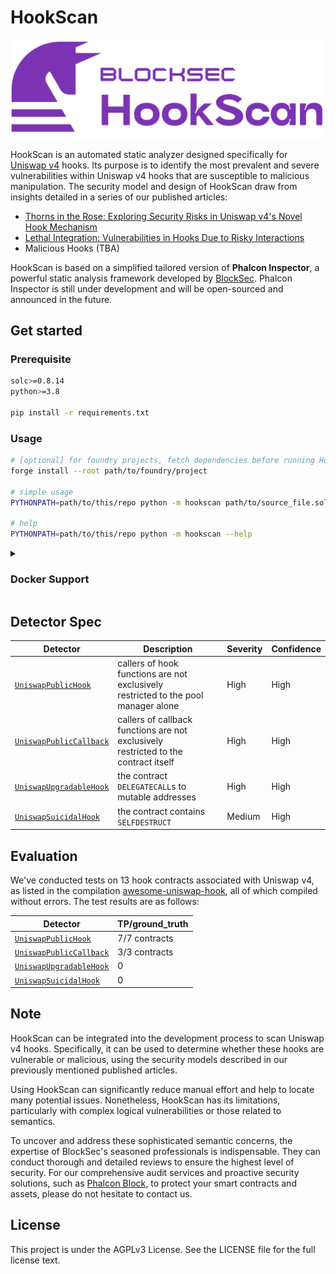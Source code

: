 # HookScan

<img src="./logo.svg" alt="HookScan" width="500"/>

HookScan is an automated static analyzer designed specifically for [Uniswap v4](https://blog.uniswap.org/uniswap-v4) hooks.
Its purpose is to identify the most prevalent and severe vulnerabilities within Uniswap v4 hooks that are susceptible to malicious manipulation. The security model and design of HookScan draw from insights detailed in a series of our published articles:

- [Thorns in the Rose: Exploring Security Risks in Uniswap v4's Novel Hook Mechanism](https://phalcon.xyz/blog/thorns-in-the-rose-exploring-security-risks-in-uniswap-v4-s-novel-hook-mechanism)
- [Lethal Integration: Vulnerabilities in Hooks Due to Risky Interactions](https://phalcon.xyz/blog/lethal-integration-vulnerabilities-in-hooks-due-to-risky-interactions)
- Malicious Hooks (TBA)

HookScan is based on a simplified tailored version of **Phalcon Inspector**, a powerful static analysis framework developed by [BlockSec](https://blocksec.com/).
Phalcon Inspector is still under development and will be open-sourced and announced in the future.

## Get started

### Prerequisite

```bash
solc>=0.8.14
python>=3.8

pip install -r requirements.txt
```

### Usage

```bash
# [optional] for foundry projects, fetch dependencies before running HookScan
forge install --root path/to/foundry/project

# simple usage
PYTHONPATH=path/to/this/repo python -m hookscan path/to/source_file.sol:ContractName

# help
PYTHONPATH=path/to/this/repo python -m hookscan --help
```

<details>
<summary>
<h3>Docker Support</h3>
</summary>

HookScan provides docker support with python and solc dependency integrated.

```bash
# build image
docker build --tag hookscan .

# pull pre-built image
docker pull futuretech6/hookscan
docker image tag futuretech6/hookscan hookscan

# run image
docker run --rm -it \
    -v /path/to/project:/project \
    -e SOLC_VERSION=0.8.x \
    -e CONTRACT=path/to/source_file.sol:ContractName \
    hookscan [--other-flags]

# demo: run image on v4-stoploss (https://github.com/saucepoint/v4-stoploss)
git clone https://github.com/saucepoint/v4-stoploss ~/v4-stoploss
forge install --root ~/v4-stoploss
docker run --rm -it \
    -v $HOME/v4-stoploss:/project \
    -e SOLC_VERSION=0.8.19 \
    -e CONTRACT=src/StopLoss.sol:StopLoss \
    hookscan
```

</details>

## Detector Spec

| **Detector**                               | **Description**                                                                          | **Severity** | **Confidence** |
| ------------------------------------------ | ---------------------------------------------------------------------------------------- | ------------ | -------------- |
| [`UniswapPublicHook`][public_hook]         | callers of hook functions are not exclusively<br />restricted to the pool manager alone  | High         | High           |
| [`UniswapPublicCallback`][public_callback] | callers of callback functions are not exclusively<br />restricted to the contract itself | High         | High           |
| [`UniswapUpgradableHook`][upgradable_hook] | the contract `DELEGATECALL`s to mutable addresses                                        | High         | High           |
| [`UniswapSuicidalHook`][suicidal_hook]     | the contract contains `SELFDESTRUCT`                                                     | Medium       | High           |

## Evaluation

We've conducted tests on 13 hook contracts associated with Uniswap v4, as listed in the compilation [awesome-uniswap-hook](https://github.com/hyperoracle/awesome-uniswap-hooks), all of which compiled without errors.
The test results are as follows:

| **Detector**                               | **TP/ground_truth** |
| ------------------------------------------ | ------------------- |
| [`UniswapPublicHook`][public_hook]         | 7/7 contracts       |
| [`UniswapPublicCallback`][public_callback] | 3/3 contracts       |
| [`UniswapUpgradableHook`][upgradable_hook] | 0                   |
| [`UniswapSuicidalHook`][suicidal_hook]     | 0                   |

## Note

HookScan can be integrated into the development process to scan Uniswap v4 hooks. Specifically, it can be used to determine whether these hooks are vulnerable or malicious, using the security models described in our previously mentioned published articles.

Using HookScan can significantly reduce manual effort and help to locate many potential issues. Nonetheless, HookScan has its limitations, particularly with complex logical vulnerabilities or those related to semantics.

To uncover and address these sophisticated semantic concerns, the expertise of BlockSec's seasoned professionals is indispensable. They can conduct thorough and detailed reviews to ensure the highest level of security. For our comprehensive audit services and proactive security solutions, such as [Phalcon Block](https://phalcon.xyz/block), to protect your smart contracts and assets, please do not hesitate to contact us.

## License

This project is under the AGPLv3 License. See the LICENSE file for the full license text.

[public_callback]: docs/detectors/UniswapPublicCallback.md
[public_hook]: docs/detectors/UniswapPublicHook.md
[upgradable_hook]: docs/detectors/UniswapUpgradableHook.md
[suicidal_hook]: docs/detectors/UniswapSuicidalHook.md
